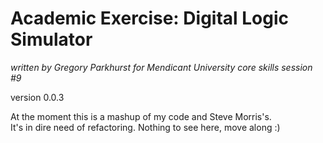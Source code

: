 # Academic Exercise: Digital Logic Simulator

_written by Gregory Parkhurst for Mendicant University core skills session #9_

version 0.0.3

At the moment this is a mashup of my code and Steve Morris's.  
It's in dire need of refactoring. Nothing to see here, move along :)
